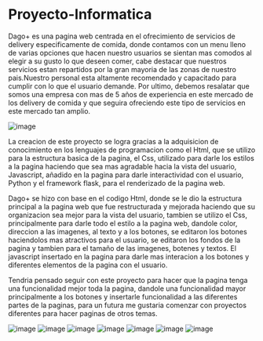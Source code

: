 # Proyecto-Informatica
Dago+ es una pagina web centrada en el ofrecimiento de servicios de delivery especificamente de comida, donde contamos con un menu lleno de varias opciones que hacen nuestro usuarios se sientan mas comodos al elegir a su gusto lo que deseen comer, cabe destacar que nuestros servicios estan repartidos por la gran mayoria de las zonas de nuestro pais.Nuestro personal esta altamente recomendado y capacitado para cumplir con lo que el usuario demande. Por ultimo, debemos resalatar que somos una empresa con mas de 5 años de experiencia en este mercado de los delivery de comida y que seguira ofreciendo este tipo de  servicios en este mercado tan amplio.

![image](https://github.com/Diemazo/Proyecto-Informatica/assets/141435863/10e0845f-a3e7-43da-8c2c-f11a68df19d5)


La creacion de este proyecto se logra gracias a la adquisicion de conocimiento en los lenguajes de programacion como el Html, que se utilizo para la estructura basica de la pagina, el Css, utilizado para darle los estilos a la pagina haciendo que sea mas agradable hacia la vista del usuario, Javascript, añadido en la pagina para darle interactividad con el usuario, Python y el framework flask, para el renderizado de la pagina web.

Dago+ se hizo con base en el codigo Html, donde se le dio la estructura principal a la pagina web que fue restructurada y mejorada haciendo que su organizacion sea mejor para la vista del usuario, tambien se utilizo el Css, principalmente para darle todo el estilo a la pagina web, dandole color, direccion a las imagenes, al texto y a los botones, se editaron los botones haciendolos mas atractivos para el usuario, se editaron los fondos de la pagina y tambien para el tamaño de las imagenes, botenes y textos. El javascript insertado en la pagina para darle mas interacion a los botones y diferentes elementos de la pagina con el usuario.

Tendria pensado seguir con este proyecto para hacer que la pagina tenga una funcionalidad mejor toda la pagina, dandole una funcionalidad mayor principalmente a los botones y  insertarle funcionalidad a las diferentes partes de la paginas, para un futura me gustaria comenzar con proyectos diferentes para hacer paginas de otros temas.

![image](https://github.com/Diemazo/Proyecto-Informatica/assets/141435863/54afbb39-4b08-416f-ae4b-684229d6b551)
![image](https://github.com/Diemazo/Proyecto-Informatica/assets/141435863/977f26a4-2838-4b37-99c1-aa3b0744d3b2)
![image](https://github.com/Diemazo/Proyecto-Informatica/assets/141435863/d23d4cb2-11dd-421f-acb8-d26e8349c363)
![image](https://github.com/Diemazo/Proyecto-Informatica/assets/141435863/c1680093-e098-46b6-86fb-4a43daf8f0b8)
![image](https://github.com/Diemazo/Proyecto-Informatica/assets/141435863/ce966910-c663-4378-bc6e-d857edffea68)
![image](https://github.com/Diemazo/Proyecto-Informatica/assets/141435863/f456c520-6dd7-4563-8f76-d82f230570c0)
![image](https://github.com/Diemazo/Proyecto-Informatica/assets/141435863/966c6a30-cd07-4fa1-baa3-b7623fac41cf)






